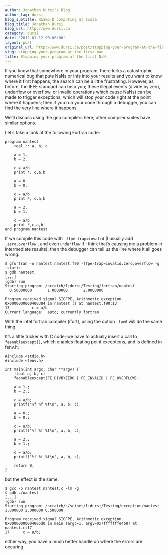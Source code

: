 ```yaml
---
author: Jonathan Dursi's Blog
author_tag: dursi
blog_subtitle: R&amp;D computing at scale
blog_title: Jonathan Dursi
blog_url: http://www.dursi.ca
category: dursi
date: '2012-01-12 00:00:00'
layout: post
original_url: http://www.dursi.ca/post/stopping-your-program-at-the-first-nan.html
slug: stopping-your-program-at-the-first-nan
title: Stopping your program at the first NaN
---
```


<p>If you know that somewhere in your program, there lurks a catastrophic numerical bug that puts NaNs or Infs into your results and you want to know where it first happens, the search can be a little frustrating.   However, as before, the IEEE standard can help you; these illegal events (divide by zero, underflow or overflow, or invalid operations which cause NaNs) can be made to trigger exceptions, which will stop your code right at the point where it happens; then if you run your code through a debugger, you can find the very line where it happens.</p>


<p>We’ll discuss using the gnu compilers here; other compiler suites have similar options.</p>


<p>Let’s take a look at the following Fortran code:</p>


<pre><code>program nantest
    real :: a, b, c

    a = 1.
    b = 2.

    c = a/b
    print *, c,a,b

    a = 0.
    b = 0.

    c = a/b
    print *, c,a,b

    a = 2.
    b = 1.

    c = a/b
    print *,c,a,b
end program nantest
</code></pre>

<p>If we compile this code with <code>-ffpe-trap=invalid</code> (I usually add <code>,zero,overflow</code> , and even <code>underflow</code> if I think that’s causing me a problem in intermediate results), then the debugger can tell us the line where it all goes wrong:</p>


<pre><code class="language-bash">$ gfortran -o nantest nantest.f90 -ffpe-trap=invalid,zero,overflow -g -static
$ gdb nantest
[...]
(gdb) run
Starting program: /scratch/ljdursi/Testing/fortran/nantest
  0.50000000       1.0000000       2.0000000    

Program received signal SIGFPE, Arithmetic exception.
0x0000000000400384 in nantest () at nantest.f90:13
13          c = a/b
Current language:  auto; currently fortran
</code></pre>

<p>With the intel fortran compiler (ifort), using the option <code>-fpe0</code> will do the same thing.</p>


<p>It’s a little tricker with C code; we have to actually insert a call to <code>feenableexcept()</code>, which enables floating point exceptions, and is defined in fenv.h;</p>


<pre><code class="language-c">#include &lt;stdio.h&gt;
#include &lt;fenv.h&gt;

int main(int argc, char **argv) {
    float a, b, c;
    feenableexcept(FE_DIVBYZERO | FE_INVALID | FE_OVERFLOW);

    a = 1.;
    b = 2.;

    c = a/b;
    printf("%f %f %f\n", a, b, c);

    a = 0.;
    b = 0.;

    c = a/b;
    printf("%f %f %f\n", a, b, c);

    a = 2.;
    b = 1.;

    c = a/b;
    printf("%f %f %f\n", a, b, c);

    return 0;
}
</code></pre>
<p>but the effect is the same:</p>


<pre><code class="language-bash">$ gcc -o nantest nantest.c -lm -g
$ gdb ./nantest
[...]
(gdb) run
Starting program: /scratch/s/scinet/ljdursi/Testing/exception/nantest
1.000000 2.000000 0.500000

Program received signal SIGFPE, Arithmetic exception.
0x00000000004005d0 in main (argc=1, argv=0x7fffffffe4b8) at nantest.c:17
17	    c = a/b;
</code></pre>

<p>either way, you have a much better handle on where the errors are occuring.</p>